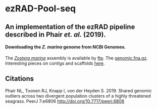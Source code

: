 # ezRAD-Pool-seq
## An implementation of the ezRAD pipeline described in Phair _et. al._ (2019).

#### Downloading the _Z. marina_ genome from NCBI Genomes. 

The [_Zostera marina_](https://www.ncbi.nlm.nih.gov/Taxonomy/Browser/wwwtax.cgi?mode=Info&id=29655&lvl=3&lin=f&keep=1&srchmode=1&unlock) assembly is available by [ftp](https://ftp.ncbi.nih.gov/genomes/genbank/plant/Zostera_marina/all_assembly_versions/GCA_001185155.1_Zosma_marina.v.2.1/). The [genomic.fna.gz](https://ftp.ncbi.nlm.nih.gov/genomes/all/GCA/001/185/155/GCA_001185155.1_Zosma_marina.v.2.1/GCA_001185155.1_Zosma_marina.v.2.1_genomic.fna.gz). Interesting pieces on contigs and scaffolds [here](https://www.pacb.com/blog/genomes-vs-gennnnes-difference-contigs-scaffolds-genome-assemblies/).




## Citations ##

Phair NL, Toonen RJ, Knapp I, von der Heyden S. 2019. Shared genomic outliers across two divergent population clusters of a highly threatened seagrass. PeerJ 7:e6806 http://doi.org/10.7717/peerj.6806
